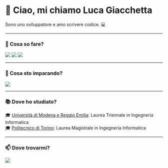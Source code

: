 # 👋 Ciao, mi chiamo Luca Giacchetta

Sono uno sviluppatore e amo scrivere codice. 💻 

---

### 🚀 Cosa so fare?

<img src="https://skillicons.dev/icons?i=c,java,python,typescript,javascript,html,css,matlab"/>
<img src="https://skillicons.dev/icons?i=mysql,sqlite,mongodb"/>
<img src="https://skillicons.dev/icons?i=nodejs,react,docker,postman,vite"/>

---

### 🌱 Cosa sto imparando?

<img src="https://skillicons.dev/icons?i=cs,flutter,firebase"/>

---

### 📚 Dove ho studiato?

🎓 <a href="https://www.unimore.it">Università di Modena e Reggio Emilia</a>: Laurea Triennale in Ingegneria Informatica
<br />
🎓 <a href="https://www.polito.it">Politecnico di Torino</a>: Laurea Magistrale in Ingegneria Informatica  

---

### 📫 Dove trovarmi?

<a href="https://www.instagram.com/luca.giacchetta/">
  <img src="https://skillicons.dev/icons?i=instagram"/>
</a>
